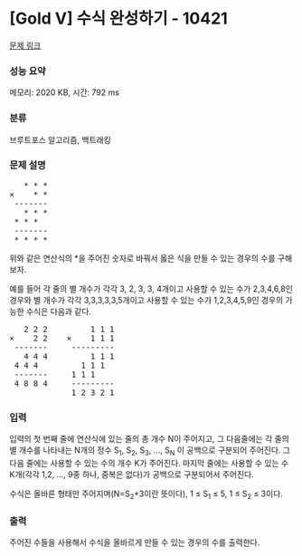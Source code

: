 # [Gold V] 수식 완성하기 - 10421 

[문제 링크](https://www.acmicpc.net/problem/10421) 

### 성능 요약

메모리: 2020 KB, 시간: 792 ms

### 분류

브루트포스 알고리즘, 백트래킹

### 문제 설명

<pre>   * * *
×    * *
 -------
   * * *
 * * *
 -------
 * * * *
</pre>

<p>위와 같은 연산식의 *을 주어진 숫자로 바꿔서 옳은 식을 만들 수 있는 경우의 수를 구해보자.</p>

<p>예를 들어 각 줄의 별 개수가 각각 3, 2, 3, 3, 4개이고 사용할 수 있는 수가 2,3,4,6,8인 경우와 별 개수가 각각 3,3,3,3,3,5개이고 사용할 수 있는 수가 1,2,3,4,5,9인 경우의 가능한 수식은 다음과 같다.</p>

<pre>   2 2 2         1 1 1
×    2 2    ×    1 1 1
 -------     ---------
   4 4 4         1 1 1
 4 4 4         1 1 1
 -------     1 1 1 
 4 8 8 4     ---------
             1 2 3 2 1</pre>

### 입력 

 <p>입력의 첫 번째 줄에 연산식에 있는 줄의 총 개수 N이 주어지고, 그 다음줄에는 각 줄의 별 개수를 나타내는 N개의 정수 S<sub>1</sub>, S<sub>2</sub>, S<sub>3</sub>, …, S<sub>N</sub> 이 공백으로 구분되어 주어진다. 그 다음 줄에는 사용할 수 있는 수의 개수 K가 주어진다. 마지막 줄에는 사용할 수 있는 수 K개(각각 1,2, …, 9중 하나, 중복은 없다)가 공백으로 구분되어서 주어진다.</p>

<p>수식은 올바른 형태만 주어지며(N=S<sub>2</sub>+3이란 뜻이다), 1 ≤ S<sub>1</sub> ≤ 5, 1 ≤ S<sub>2</sub> ≤ 3이다.</p>

### 출력 

 <p>주어진 수들을 사용해서 수식을 올바르게 만들 수 있는 경우의 수를 출력한다.</p>

